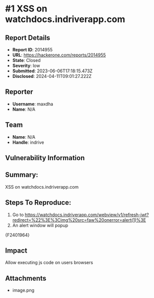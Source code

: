 # #1 XSS on watchdocs.indriverapp.com

## Report Details
- **Report ID**: 2014955
- **URL**: https://hackerone.com/reports/2014955
- **State**: Closed
- **Severity**: low
- **Submitted**: 2023-06-06T17:18:15.473Z
- **Disclosed**: 2024-04-11T09:01:27.222Z

## Reporter
- **Username**: maxdha
- **Name**: N/A

## Team
- **Name**: N/A
- **Handle**: indrive

## Vulnerability Information
## Summary:
XSS on watchdocs.indriverapp.com

## Steps To Reproduce:

  1. Go to https://watchdocs.indriverapp.com/webview/v1/refresh-jwt?redirect=%22%3E%3Cimg%20src=faw%20onerror=alert(1)%3E
  2. An alert window will popup
  




{F2401964}

## Impact

Allow executing js code on users browsers

## Attachments
- image.png
